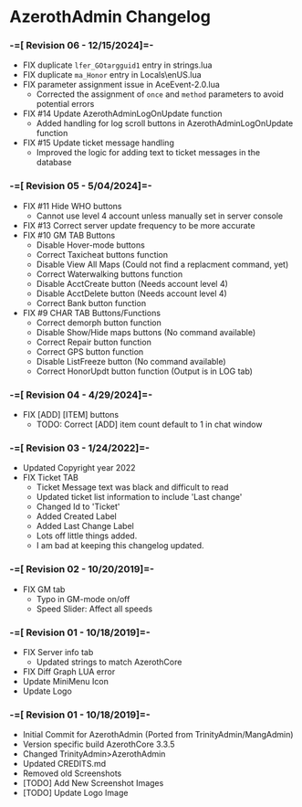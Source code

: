 # AzerothAdmin Changelog

### -=[ Revision 06 - 12/15/2024]=-
- FIX duplicate `lfer_GOtargguid1` entry in strings.lua
- FIX duplicate `ma_Honor` entry in Locals\enUS.lua
- FIX parameter assignment issue in AceEvent-2.0.lua
  - Corrected the assignment of `once` and `method` parameters to avoid potential errors
- FIX #14 Update AzerothAdminLogOnUpdate function
  - Added handling for log scroll buttons in AzerothAdminLogOnUpdate function
- FIX #15 Update ticket message handling
  - Improved the logic for adding text to ticket messages in the database

### -=[ Revision 05 - 5/04/2024]=-
- FIX #11 Hide WHO buttons
  - Cannot use level 4 account unless manually set in server console
- FIX #13 Correct server update frequency to be more accurate
- FIX #10 GM TAB Buttons
  - Disable Hover-mode buttons
  - Correct Taxicheat buttons function
  - Disable View All Maps (Could not find a replacment command, yet)
  - Correct Waterwalking buttons function
  - Disable AcctCreate button (Needs account level 4)
  - Disable AcctDelete button (Needs account level 4)
  - Correct Bank button function
- FIX #9 CHAR TAB Buttons/Functions
  - Correct demorph button function
  - Disable Show/Hide maps buttons (No command available)
  - Correct Repair button function
  - Correct GPS button function
  - Disable ListFreeze button (No command available)
  - Correct HonorUpdt button function (Output is in LOG tab)

### -=[ Revision 04 - 4/29/2024]=-
- FIX [ADD] [ITEM] buttons
  - TODO: Correct [ADD] item count default to 1 in chat window

### -=[ Revision 03 - 1/24/2022]=-
- Updated Copyright year 2022
- FIX Ticket TAB
  - Ticket Message text was black and difficult to read
  - Updated ticket list information to include 'Last change'
  - Changed Id to 'Ticket'
  - Added Created Label
  - Added Last Change Label
  - Lots off little things added.
  - I am bad at keeping this changelog updated.

### -=[ Revision 02 - 10/20/2019]=-
- FIX GM tab
  - Typo in GM-mode on/off
  - Speed Slider: Affect all speeds

### -=[ Revision 01 - 10/18/2019]=-
- FIX Server info tab
  - Updated strings to match AzerothCore
- FIX Diff Graph LUA error
- Update MiniMenu Icon
- Update Logo

### -=[ Revision 01 - 10/18/2019]=-
- Initial Commit for AzerothAdmin (Ported from TrinityAdmin/MangAdmin)
- Version specific build AzerothCore 3.3.5
- Changed TrinityAdmin>AzerothAdmin
- Updated CREDITS.md
- Removed old Screenshots
- [TODO] Add New Screenshot Images
- [TODO] Update Logo Image
